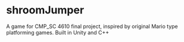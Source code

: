 # shroomJumper
A game for CMP_SC 4610 final project, inspired by original Mario type platforming games. Built in Unity and C++
